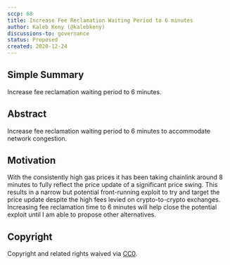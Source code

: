 ```yaml
---
sccp: 68
title: Increase Fee Reclamation Waiting Period to 6 minutes
author: Kaleb Keny (@kalebkeny)
discussions-to: governance
status: Proposed
created: 2020-12-24
---
```


<!--You can leave these HTML comments in your merged SCCP and delete the visible duplicate text guides, they will not appear and may be helpful to refer to if you edit it again. This is the suggested template for new SCCPs. Note that an SCCP number will be assigned by an editor. When opening a pull request to submit your SCCP, please use an abbreviated title in the filename, `sccp-draft_title_abbrev.md`. The title should be 44 characters or less.-->

## Simple Summary

<!--"If you can't explain it simply, you don't understand it well enough." Provide a simplified and layman-accessible explanation of the SCCP.-->

Increase fee reclamation waiting period to 6 minutes.

## Abstract

<!--A short (~200 word) description of the variable change proposed.-->

Increase fee reclamation waiting period to 6 minutes to accommodate network congestion.

## Motivation

<!--The motivation is critical for SCCPs that want to update variables within Synthetix. It should clearly explain why the existing variable is not incentive aligned. SCCP submissions without sufficient motivation may be rejected outright.-->

With the consistently high gas prices it has been taking chainlink around 8 minutes to fully reflect the price update of a significant price swing. This results in a narrow but potential front-running exploit to try and target the price update despite the high fees levied on crypto-to-crypto exchanges.
Increasing fee reclamation time to 6 minutes will help close the potential exploit until I am able to propose other alternatives.

## Copyright

Copyright and related rights waived via [CC0](https://creativecommons.org/publicdomain/zero/1.0/).
